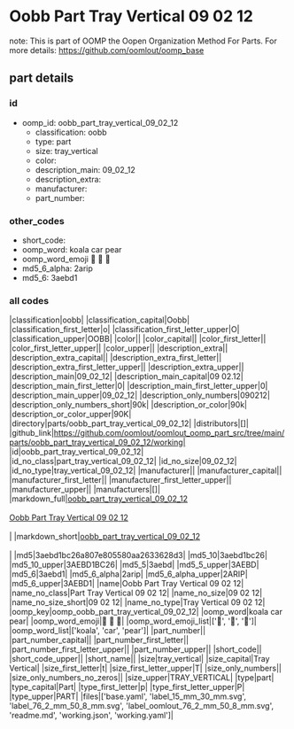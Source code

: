 # Oobb Part Tray Vertical 09 02 12  

note: This is part of OOMP the Oopen Organization Method For Parts. For more details: https://github.com/oomlout/oomp_base

##  part details





### id
* oomp_id: oobb_part_tray_vertical_09_02_12
  * classification: oobb
  * type: part
  * size: tray_vertical
  * color: 
  * description_main: 09_02_12
  * description_extra: 
  * manufacturer: 
  * part_number: 

### other_codes
* short_code: 
* oomp_word: koala car pear
* oomp_word_emoji :koala: :car: :pear:
* md5_6_alpha: 2arip
* md5_6: 3aebd1

### all codes 
|classification|oobb|
|classification_capital|Oobb|
|classification_first_letter|o|
|classification_first_letter_upper|O|
|classification_upper|OOBB|
|color||
|color_capital||
|color_first_letter||
|color_first_letter_upper||
|color_upper||
|description_extra||
|description_extra_capital||
|description_extra_first_letter||
|description_extra_first_letter_upper||
|description_extra_upper||
|description_main|09_02_12|
|description_main_capital|09 02.12|
|description_main_first_letter|0|
|description_main_first_letter_upper|0|
|description_main_upper|09_02_12|
|description_only_numbers|090212|
|description_only_numbers_short|90k|
|description_or_color|90k|
|description_or_color_upper|90K|
|directory|parts/oobb_part_tray_vertical_09_02_12|
|distributors|[]|
|github_link|https://github.com/oomlout/oomlout_oomp_part_src/tree/main/parts/oobb_part_tray_vertical_09_02_12/working|
|id|oobb_part_tray_vertical_09_02_12|
|id_no_class|part_tray_vertical_09_02_12|
|id_no_size|09_02_12|
|id_no_type|tray_vertical_09_02_12|
|manufacturer||
|manufacturer_capital||
|manufacturer_first_letter||
|manufacturer_first_letter_upper||
|manufacturer_upper||
|manufacturers|[]|
|markdown_full|[oobb_part_tray_vertical_09_02_12](https://github.com/oomlout/oomlout_oomp_part_src/tree/main/parts/oobb_part_tray_vertical_09_02_12/working)<br>[](https://github.com/oomlout/oomlout_oomp_part_src/tree/main/parts/oobb_part_tray_vertical_09_02_12/working)<br>[Oobb Part Tray Vertical 09 02 12](https://github.com/oomlout/oomlout_oomp_part_src/tree/main/parts/oobb_part_tray_vertical_09_02_12/working)<br><br>|
|markdown_short|[oobb_part_tray_vertical_09_02_12](https://github.com/oomlout/oomlout_oomp_part_src/tree/main/parts/oobb_part_tray_vertical_09_02_12/working)<br><br>|
|md5|3aebd1bc26a807e805580aa2633628d3|
|md5_10|3aebd1bc26|
|md5_10_upper|3AEBD1BC26|
|md5_5|3aebd|
|md5_5_upper|3AEBD|
|md5_6|3aebd1|
|md5_6_alpha|2arip|
|md5_6_alpha_upper|2ARIP|
|md5_6_upper|3AEBD1|
|name|Oobb Part Tray Vertical 09 02 12|
|name_no_class|Part Tray Vertical 09 02 12|
|name_no_size|09 02 12|
|name_no_size_short|09 02 12|
|name_no_type|Tray Vertical 09 02 12|
|oomp_key|oomp_oobb_part_tray_vertical_09_02_12|
|oomp_word|koala car pear|
|oomp_word_emoji|:koala: :car: :pear:|
|oomp_word_emoji_list|[':koala:', ':car:', ':pear:']|
|oomp_word_list|['koala', 'car', 'pear']|
|part_number||
|part_number_capital||
|part_number_first_letter||
|part_number_first_letter_upper||
|part_number_upper||
|short_code||
|short_code_upper||
|short_name||
|size|tray_vertical|
|size_capital|Tray Vertical|
|size_first_letter|t|
|size_first_letter_upper|T|
|size_only_numbers||
|size_only_numbers_no_zeros||
|size_upper|TRAY_VERTICAL|
|type|part|
|type_capital|Part|
|type_first_letter|p|
|type_first_letter_upper|P|
|type_upper|PART|
|files|['base.yaml', 'label_15_mm_30_mm.svg', 'label_76_2_mm_50_8_mm.svg', 'label_oomlout_76_2_mm_50_8_mm.svg', 'readme.md', 'working.json', 'working.yaml']|
